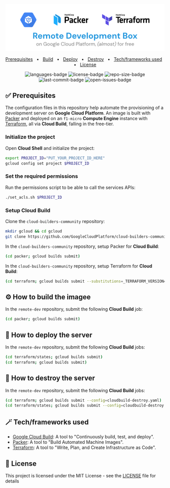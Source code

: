 <div align="center">
  <img width="512" src="https://raw.githubusercontent.com/2n3g5c9/remote-dev/master/img/banner.png" alt="remote-dev">
</div>

<p align="center">
    <a href="#-prerequisites">Prerequisites</a>
    &nbsp; • &nbsp;
    <a href="#%EF%B8%8F-how-to-build-the-image">Build</a>
    &nbsp; • &nbsp;
    <a href="#-how-to-deploy-the-server">Deploy</a>
    &nbsp; • &nbsp;
    <a href="#-how-to-destroy-the-server">Destroy</a>
    &nbsp; • &nbsp;
    <a href="#-techframeworks-used">Tech/frameworks used</a>
    &nbsp; • &nbsp;
    <a href="#-license">License</a>
</p>

<p align="center">
<img src="https://img.shields.io/github/languages/count/2n3g5c9/remote-dev.svg?style=flat" alt="languages-badge"/>
<img src="https://img.shields.io/github/license/2n3g5c9/remote-dev" alt="license-badge">
<img src="https://img.shields.io/github/repo-size/2n3g5c9/remote-dev" alt="repo-size-badge">
<img src="https://img.shields.io/github/last-commit/2n3g5c9/remote-dev" alt="last-commit-badge">
<img src="https://img.shields.io/github/issues-raw/2n3g5c9/remote-dev" alt="open-issues-badge">
</p>

## ✅ Prerequisites

The configuration files in this repository help automate the provisioning of a development server on **Google Cloud Platform**. An image is built with [Packer](https://packer.io/) and deployed on an `f1-micro` **Compute Engine** instance with [Terraform](https://www.terraform.io/), all via **Cloud Build**, falling in the free-tier.

### Initialize the project

Open **Cloud Shell** and initialize the project:

```bash
export PROJECT_ID="PUT_YOUR_PROJECT_ID_HERE"
gcloud config set project $PROJECT_ID
```

### Set the required permissions

Run the permissions script to be able to call the services APIs:

```bash
./set_acls.sh $PROJECT_ID
```

### Setup Cloud Build

Clone the `cloud-builders-community` repository:

```bash
mkdir gcloud && cd gcloud
git clone https://github.com/GoogleCloudPlatform/cloud-builders-community.git && cd cloud-builders-community
```

In the `cloud-builders-community` repository, setup Packer for **Cloud Build**:

```bash
(cd packer; gcloud builds submit)
```

In the `cloud-builders-community` repository, setup Terraform for **Cloud Build**:

```bash
(cd terraform; gcloud builds submit --substitutions=_TERRAFORM_VERSION="0.15.1",_TERRAFORM_VERSION_SHA256SUM="1ff798791abf518fb0b5d9958ec8327b7213f1c91fb5235923e91cc96c59ef2c")
```

## ⚙️ How to build the imagee

In the `remote-dev` repository, submit the following **Cloud Build** job:

```bash
(cd packer; gcloud builds submit)
```

## 🚀 How to deploy the server

In the `remote-dev` repository, submit the following **Cloud Build** jobs:

```bash
(cd terraform/states; gcloud builds submit)
(cd terraform; gcloud builds submit)
```

## 🧨 How to destroy the server

In the `remote-dev` repository, submit the following **Cloud Build** jobs:

```bash
(cd terraform; gcloud builds submit --config=cloudbuild-destroy.yaml)
(cd terraform/states; gcloud builds submit --config=cloudbuild-destroy.yaml)
```

## 🪄 Tech/frameworks used

- [Google Cloud Build](https://cloud.google.com/cloud-build): A tool to "Continuously build, test, and deploy".
- [Packer](https://www.packer.io): A tool to "Build Automated Machine Images".
- [Terraform](https://www.terraform.io): A tool to "Write, Plan, and Create Infrastructure as Code".

## 📃 License

This project is licensed under the MIT License - see the [LICENSE](LICENSE) file for details
